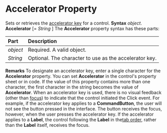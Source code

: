 
# Accelerator Property



Sets or retrieves the [accelerator key](7ce2c60f-29fb-96e2-2516-73c99a6e7cff.md) for a control.
 **Syntax**
 _object_. **Accelerator** [= _String_ ]
The  **Accelerator** property syntax has these parts:


|**Part**|**Description**|
|:-----|:-----|
| _object_|Required. A valid object.|
| _String_|Optional. The character to use as the accelerator key.|
 **Remarks**
To designate an accelerator key, enter a single character for the  **Accelerator** property. You can set **Accelerator** in the control's property sheet or in code. If the value of this property contains more than one character, the first character in the string becomes the value of **Accelerator**.
When an accelerator key is used, there is no visual feedback (other than [focus](b8bdf64f-5920-1ae9-16d0-b26d09524a30.md)) to indicate that the control initiated the Click event. For example, if the accelerator key applies to a  **CommandButton**, the user will not see the button pressed in the interface. The button receives the focus, however, when the user presses the accelerator key.
If the accelerator applies to a  **Label**, the control following the **Label** in the[tab order](b8bdf64f-5920-1ae9-16d0-b26d09524a30.md), rather than the  **Label** itself, receives the focus.
